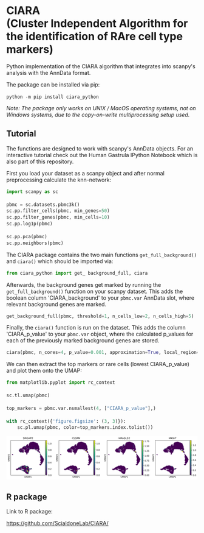 # CIARA <br /> (Cluster Independent Algorithm for the identification of RAre cell type markers)

Python implementation of the CIARA algorithm that integrates into scanpy's analysis with the AnnData format.

The package can be installed via pip:

`python -m pip install ciara_python`

*Note: The package only works on UNIX / MacOS operating systems, not on Windows systems, due to the copy-on-write multiprocessing setup used.*

## Tutorial

The functions are designed to work with scanpy's AnnData objects. For an interactive tutorial check out the Human Gastrula IPython Notebook which is also part of this repository.

First you load your dataset as a scanpy object and after normal preprocessing calculate the knn-network:

```python
import scanpy as sc

pbmc = sc.datasets.pbmc3k()
sc.pp.filter_cells(pbmc, min_genes=50)
sc.pp.filter_genes(pbmc, min_cells=10)
sc.pp.log1p(pbmc)

sc.pp.pca(pbmc)
sc.pp.neighbors(pbmc)
```

The CIARA package contains the two main functions `get_full_background()` and `ciara()` which should be imported via:

```python
from ciara_python import get_ background_full, ciara
```

Afterwards, the background genes get marked by running the `get_full_background()` function on your scanpy dataset. This adds the boolean column 'CIARA_background' to your `pbmc.var` AnnData slot, where relevant background genes are marked.

```python
get_background_full(pbmc, threshold=1, n_cells_low=2, n_cells_high=5)
```

Finally, the `ciara()` function is run on the dataset. This adds the column 'CIARA_p_value' to your `pbmc.var` object, where the calculated p_values for each of the previously marked background genes are stored.

```python
ciara(pbmc, n_cores=4, p_value=0.001, approximation=True, local_region=1)
```

We can then extract the top markers or rare cells (lowest CIARA_p_value) and plot them onto the UMAP:

```python
from matplotlib.pyplot import rc_context

sc.tl.umap(pbmc)

top_markers = pbmc.var.nsmallest(4, ["CIARA_p_value"],)

with rc_context({'figure.figsize': (3, 3)}):
    sc.pl.umap(pbmc, color=top_markers.index.tolist())
```

![UMAP of top 4 rare cell type markers for PBMCs](/figures/umap_CIARA_PBMCs.svg)

## R package

Link to R package:

https://github.com/ScialdoneLab/CIARA/
